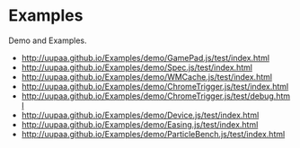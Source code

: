 Examples
========

Demo and Examples.

- http://uupaa.github.io/Examples/demo/GamePad.js/test/index.html
- http://uupaa.github.io/Examples/demo/Spec.js/test/index.html
- http://uupaa.github.io/Examples/demo/WMCache.js/test/index.html
- http://uupaa.github.io/Examples/demo/ChromeTrigger.js/test/index.html
- http://uupaa.github.io/Examples/demo/ChromeTrigger.js/test/debug.html
- http://uupaa.github.io/Examples/demo/Device.js/test/index.html
- http://uupaa.github.io/Examples/demo/Easing.js/test/index.html
- http://uupaa.github.io/Examples/demo/ParticleBench.js/test/index.html

